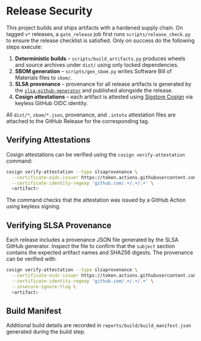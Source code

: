 # Release Security

This project builds and ships artifacts with a hardened supply chain. On tagged `v*` releases, a `gate_release` job first runs `scripts/release_check.py` to ensure the release checklist is satisfied. Only on success do the following steps execute:

1. **Deterministic builds** – `scripts/build_artifacts.py` produces wheels and source archives under `dist/` using only locked dependencies.
2. **SBOM generation** – `scripts/gen_sbom.py` writes Software Bill of Materials files to `sbom/`.
3. **SLSA provenance** – provenance for all release artifacts is generated by the [`slsa-github-generator`](https://github.com/slsa-framework/slsa-github-generator) and published alongside the release.
4. **Cosign attestations** – each artifact is attested using [Sigstore Cosign](https://github.com/sigstore/cosign) via keyless GitHub OIDC identity.

All `dist/*`, `sbom/*.json`, provenance, and `.intoto` attestation files are attached to the GitHub Release for the corresponding tag.

## Verifying Attestations

Cosign attestations can be verified using the `cosign verify-attestation` command:

```bash
cosign verify-attestation --type slsaprovenance \
  --certificate-oidc-issuer https://token.actions.githubusercontent.com \
  --certificate-identity-regexp 'github.com/.+/.+/.+' \
  <artifact>
```

The command checks that the attestation was issued by a GitHub Action using keyless signing.

## Verifying SLSA Provenance

Each release includes a provenance JSON file generated by the SLSA GitHub generator. Inspect the file to confirm that the `subject` section contains the expected artifact names and SHA256 digests. The provenance can be verified with:

```bash
cosign verify-attestation --type slsaprovenance \
  --certificate-oidc-issuer https://token.actions.githubusercontent.com \
  --certificate-identity-regexp 'github.com/.+/.+/.+' \
  --insecure-ignore-tlog \
  <artifact>
```

## Build Manifest

Additional build details are recorded in `reports/build/build_manifest.json` generated during the build step.
